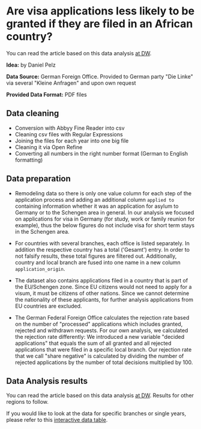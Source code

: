 # Are visa applications less likely to be granted if they are filed in an African country?

You can read the article based on this data analysis [at DW](http://dw.com/a-44097212).

**Idea:** by Daniel Pelz

**Data Source:** German Foreign Office. Provided to German party "Die Linke" via several "Kleine Anfragen" and upon own request

**Provided Data Format:** PDF files

## Data cleaning

- Conversion with Abbyy Fine Reader into csv
- Cleaning csv files with Regular Expressions
- Joining the files for each year into one big file
- Cleaning it via Open Refine
- Converting all numbers in the right number format (German to English formatting)

## Data preparation

- Remodeling data so there is only one value column for each step of the application process and adding an additional column `applied to` containing information whether it was an application for asylum to Germany or to the Schengen area in general. In our analysis we focused on applications for visa in Germany (for study, work or family reunion for example), thus the below figures do not include visa for short term stays in the Schengen area.

- For countries with several branches, each office is listed separately. In addition the respective country has a total ('Gesamt') entry.
In order to not falsify results, these total figures are filtered out. Additionally, country and local branch are fused into one name in a new column `application_origin`.

- The dataset also contains applications filed in a country that is part of the EU/Schengen zone. Since EU citizens would not need to apply for a visum, it must be citizens of other nations. Since we cannot determine the nationality of these applicants, for further analysis applications from EU countries are excluded.

- The German Federal Foreign Office calculates the rejection rate based on the number of "processed" applications which includes granted, rejected and withdrawn requests. For our own analysis, we calculated the rejection rate differently: We introduced a new variable "decided applications" that equals the sum of all granted and all rejected applications that were filed in a specific local branch. Our rejection rate that we call "share negative" is calculated by dividing the number of rejected applications by the number of total decisions multiplied by 100.

## Data Analysis results

You can read the article based on this data analysis [at DW](http://dw.com/a-44097212). Results for other regions to follow.

If you would like to look at the data for specific branches or single years, please refer to this [interactive data table](https://dw-data.github.io/datatable-visa-Africa/).
